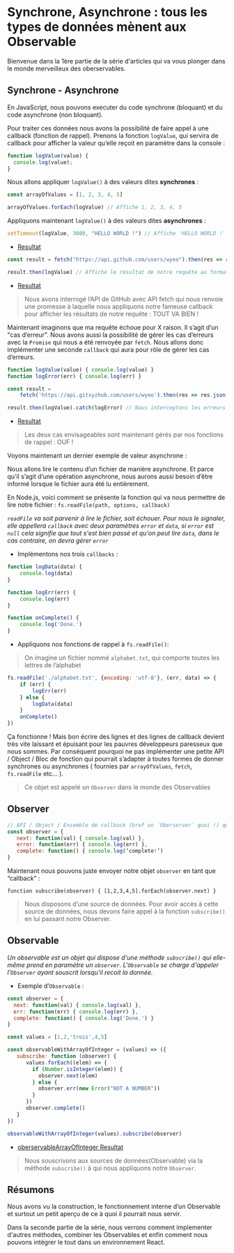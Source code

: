 # Synchrone, Asynchrone : tous les types de données mènent aux Observable

Bienvenue dans la 1ère partie de la série d'articles qui va vous plonger dans le monde merveilleux des oberservables.

## Synchrone - Asynchrone

En JavaScript, nous pouvons executer du code synchrone (bloquant) et du code asynchrone (non bloquant).

Pour traiter ces données nous avons la possibilité de faire appel à une callback (fonction de rappel).
Prenons la fonction `logValue`, qui servira de callback pour afficher la valeur qu’elle reçoit en paramètre dans la console :

```Javascript
function logValue(value) {
  console.log(value);
}
```

Nous allons appliquer `logValue()` à des valeurs dites **synchrones** :

```Javascript
const arrayOfValues = [1, 2, 3, 4, 5]

arrayOfValues.forEach(logValue) // Affiche 1, 2, 3, 4, 5
```

Appliquons maintenant `logValue()` à des valeurs dites **asynchrones** :

```Javascript
setTimeout(logValue, 3000, "HELLO WORLD !") // Affiche 'HELLO WORLD !' au bout de 3 secondes
```
* [Resultat](https://jsbin.com/sutilo/edit?js,console)

```Javascript
const result = fetch("https://api.github.com/users/wyeo").then(res => res.json());

result.then(logValue) // Affiche le résultat de notre requête au format JSON
```
* [Resultat](https://jsbin.com/sagubeh/edit?js,console)

> Nous avons interrogé l’API de GitHub avec API fetch qui nous renvoie une promesse à laquelle nous appliquons notre fameuse callback pour afficher les résultats de notre requête : TOUT VA BIEN !

Maintenant imaginons que ma requête échoue pour X raison.
Il s’agit d’un "cas d’erreur". Nous avons aussi la possibilité de gérer les cas d’erreurs avec la `Promise` qui nous a été renvoyée par `fetch`.
Nous allons donc implémenter une seconde `callback` qui aura pour rôle de gérer les cas d’erreurs.

```Javascript
function logValue(value) { console.log(value) }
function logError(err) { console.log(err) }
```

```Javascript
const result =
    fetch('https://api.gitxyzhub.com/users/wyeo').then(res => res.json())

result.then(logValue).catch(logError) // Nous interceptons les erreurs
```
* [Resultat](https://jsbin.com/tixerix/edit?js,console)

> Les deux cas envisageables sont maintenant gérés par nos fonctions de rappel : OUF !

Voyons maintenant un dernier exemple de valeur asynchrone :

Nous allons lire le contenu d’un fichier de manière asynchrone.
Et parce qu’il s’agit d’une opération asynchrone, nous aurons aussi besoin d’être informé lorsque le fichier aura été lu entièrement.

En Node.js, voici comment se présente la fonction qui va nous permettre de lire notre fichier : `fs.readFile(path, options, callback)`

*`readFile` va soit parvenir à lire le fichier, soit échouer. Pour nous le signaler,
 elle appellera `callback` avec deux paramètres `error` et `data`, si `error`
 est `null` cela signifie que tout s'est bien passé et qu'on peut lire `data`,
 dans le cas contraire, on devra gérer `error`*

* Implémentons nos trois `callbacks` :

``` Javascript
function logData(data) {
    console.log(data)
}

function logErr(err) {
    console.log(err)
}

function onComplete() {
    console.log('Done.')
}
```

* Appliquons nos fonctions de rappel à `fs.readFile()`:

>On imagine un fichier nommé `alphabet.txt`, qui comporte toutes les lettres de l’alphabet

``` Javascript
fs.readFile('./alphabet.txt', {encoding: 'utf-8'}, (err, data) => {
    if (err) {
        logErr(err)
    } else {
        logData(data)
    }
    onComplete()
})
```

Ça fonctionne ! Mais bon écrire des lignes et des lignes de callback devient très vite laissant et épuisant pour les pauvres développeurs paresseux que nous sommes. Par conséquent pourquoi ne pas implémenter une petite API / Object / Bloc de fonction qui pourrait s’adapter à toutes formes de donner synchrones ou asynchrones ( fournies par `arrayOfValues`, `fetch`, `fs.readFile` etc… ).

> Ce objet est appelé un `Observer` dans le monde des Observables

## Observer

```Javascript
// API / Object / Ensemble de callback (bref un `Oberserver` quoi !) qui nous permet de traiter toutes les formes de données
const observer = {
   next: function(val) { console.log(val) },
   error: function(err) { console.log(err) },
   complete: function() { console.log(‘complete!’)
}
```

Maintenant nous pouvons juste envoyer notre objet `observer` en tant que “callback” :

`function subscribe(observer) {
  [1,2,3,4,5].forEach(observer.next)
}`

> Nous disposons d’une source de données. Pour avoir accès à cette source de données, nous devons faire appel à la fonction `subscribe()` en lui passant notre Observer.

## Observable

*Un observable est un objet qui dispose d'une méthode `subscribe()` qui elle-même prend en paramètre un `observer`.
L'`Observable` se charge d'appeler l'`Observer` ayant *souscrit* lorsqu'il recoit la donnée.*

* Exemple d’`Observable` :

```Javascript
const observer = {
  next: function(val) { console.log(val) },
  err: function(err) { console.log(err) },
  complete: function() { console.log('Done.') }
}

const values = [1,2,'trois',4,5]

const observableWithArrayOfInteger = (values) => ({
   subscribe: function (observer) {
      values.forEach((elem) => {
        if (Number.isInteger(elem)) {
          observer.next(elem)
        } else {
          observer.err(new Error("NOT A NUMBER"))
        }
      })
      observer.complete()
   }
})

observableWithArrayOfInteger(values).subscribe(observer)
```
* [oberservableArrayOfInteger Resultat](https://jsbin.com/mixalip/edit?js,console)

> Nous *souscrivons* aux sources de données(Observable) via la méthode `subscribe()` à qui nous appliquons notre `Observer`.

## Résumons

Nous avons vu la construction, le fonctionnement interne d’un Observable et surtout un petit aperçu de ce à quoi il pourrait nous servir.

Dans la seconde partie de la série, nous verrons comment implementer d'autres méthodes, combiner les Observables et enfin comment nous pouvons intégrer le tout dans un environnement React.

